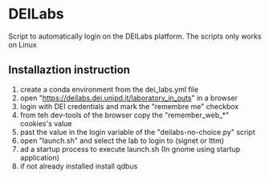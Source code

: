 # DEILabs
Script to automatically login on the DEILabs platform. The scripts only works on Linux 

## Installaztion instruction
1) create a conda environment from the dei_labs.yml file
2) open "https://deilabs.dei.unipd.it/laboratory_in_outs" in a browser
3) login with DEI credentials and mark the "remembre me" checkbox
4) from teh dev-tools of the browser copy the "remember_web_*" cookies's value
5) past the value in the login variable of the "deilabs-no-choice.py" script
6) open "launch.sh" and select the lab to login to (signet or lttm)
7) ad a startup process to execute launch.sh (In gnome using startup application)
8) if not already installed install qdbus
